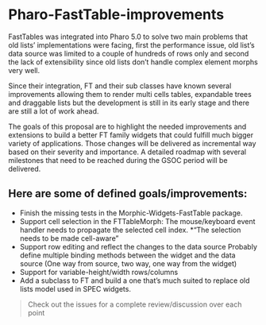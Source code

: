 # Pharo-FastTable-improvements

FastTables was integrated into Pharo 5.0 to solve two main problems that old lists’ implementations were facing, first the performance issue, old list’s data source was limited to a couple of hundreds of rows only and second the lack of extensibility since old lists don’t handle complex element morphs very well.

Since their integration, FT and their sub classes have known several improvements allowing them to render multi cells tables, expandable trees and draggable lists but the development is still in its early stage and there are still a lot of work ahead. 

The goals of this proposal are to highlight the needed improvements and extensions to build a better FT family widgets that could fulfill much bigger variety of applications. Those changes will be delivered as incremental way based on their severity and importance.
A detailed roadmap with several milestones that need to be reached during the GSOC period will be delivered.

## Here are some of defined goals/improvements:

*	Finish the missing tests in the Morphic-Widgets-FastTable package.
*	Support cell selection in the FTTableMorph:
The mouse/keyboard event handler needs to propagate the selected cell index.
*“The selection needs to be made cell-aware”
*	Support row editing and reflect the changes to the data source 
Probably define multiple binding methods between the widget and the data source (One way from source, two way, one way from the widget)
*	Support for variable-height/width rows/columns
*	Add a subclass to FT and build a one that’s much suited to replace old lists model used in SPEC widgets.

> Check out the issues for a complete review/discussion over each point 


